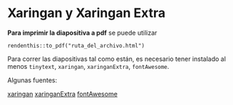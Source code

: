 # Xaringan y Xaringan Extra

**Para imprimir la diapositiva a pdf** se puede utilizar 
```{r}
rendenthis::to_pdf("ruta_del_archivo.html")
```
Para correr las diapositivas tal como están, es necesario tener instalado al menos `tinytext`, `xaringan`, `xaringanExtra`, `fontAwesome`. 

Algunas fuentes: 

[xaringan](https://github.com/yihui/xaringan)
[xaringanExtra](https://github.com/gadenbuie/xaringanExtra)
[fontAwesome](https://github.com/FortAwesome/Font-Awesome)
